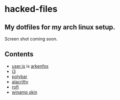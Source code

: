 # hacked-files

## My dotfiles for my arch linux setup.

Screen shot coming soon.

## Contents

- [user.js](user.js) is [arkenfox](https://github.com/arkenfox/user.js)
- [i3](i3)
- [polybar](polybar)
- [alacritty](alacritty)
- [rofi](rofi)
- [winamp skin](winamp)
